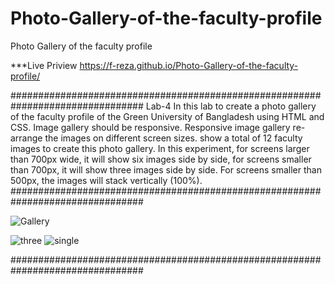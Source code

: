 # Photo-Gallery-of-the-faculty-profile
Photo Gallery of the faculty profile

***Live Priview https://f-reza.github.io/Photo-Gallery-of-the-faculty-profile/

################################################################################
Lab-4
In this lab to create a photo gallery of the faculty profile 
of the Green University of Bangladesh using HTML and CSS. 
Image gallery should be responsive. 
Responsive image gallery re-arrange the images on different screen sizes. 
show a total of 12 faculty images to create this photo gallery. 
In this experiment, for screens larger than 700px wide, it will
show six images side by side, for screens smaller than 700px, it will show three images side by
side. For screens smaller than 500px, the images will stack vertically (100%).
################################################################################

![Gallery](https://user-images.githubusercontent.com/75982069/113433043-485e9100-9400-11eb-8534-168d977da791.PNG)

![three](https://user-images.githubusercontent.com/75982069/113433048-4ac0eb00-9400-11eb-8d7a-7074cc7e6783.PNG)  ![single](https://user-images.githubusercontent.com/75982069/113433053-4d234500-9400-11eb-832d-b005c75193c2.PNG)

################################################################################
